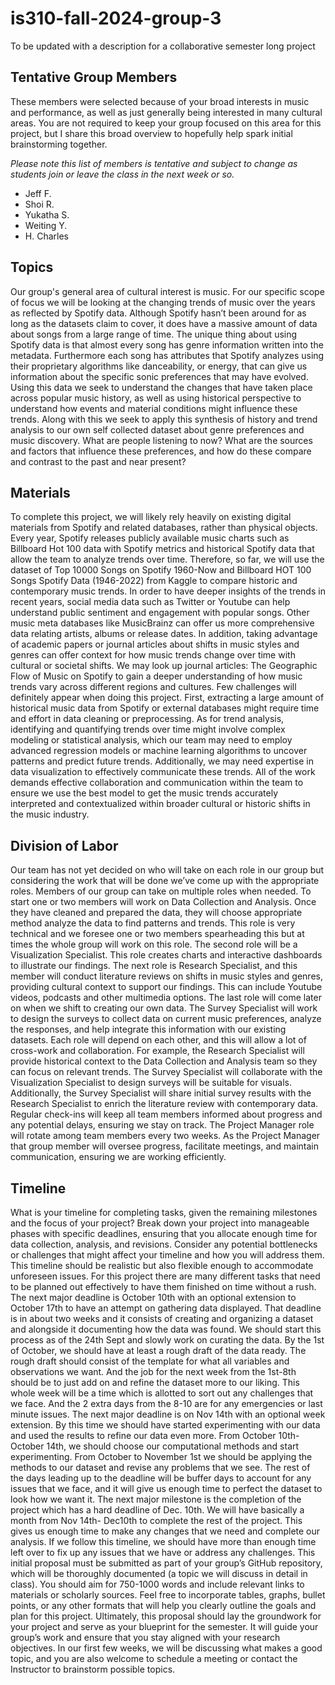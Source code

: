 # is310-fall-2024-group-3
To be updated with a description for a collaborative semester long project

## Tentative Group Members

These members were selected because of your broad interests in music and performance, as well as just generally being interested in many cultural areas. You are not required to keep your group focused on this area for this project, but I share this broad overview to hopefully help spark initial brainstorming together.

_Please note this list of members is tentative and subject to change as students join or leave the class in the next week or so._

- Jeff F.
- Shoi R.
- Yukatha S.
- Weiting Y.
- H. Charles

## Topics
Our group's general area of cultural interest is music. For our specific scope of focus we will be looking at the changing trends of music over the years as reflected by Spotify data. Although Spotify hasn’t been around for as long as the datasets claim to cover, it does have a massive amount of data about songs from a large range of time. The unique thing about using Spotify data is that almost every song has genre information written into the metadata. Furthermore each song has attributes that Spotify analyzes using their proprietary algorithms like danceability, or energy, that can give us information about the specific sonic preferences that may have evolved. Using this data we seek to understand the changes that have taken place across popular music history, as well as using historical perspective to understand how events and material conditions might influence these trends. Along with this we seek to apply this synthesis of history and trend analysis to our own self collected dataset about genre preferences and music discovery. What are people listening to now? What are the sources and factors that influence these preferences, and how do these compare and contrast to the past and near present? 
## Materials
To complete this project, we will likely rely heavily on existing digital materials from Spotify and related databases, rather than physical objects. Every year, Spotify releases publicly available music charts such as Billboard Hot 100 data with Spotify metrics and historical Spotify data that allow the team to analyze trends over time. Therefore, so far, we will use the dataset of Top 10000 Songs on Spotify 1960-Now and Billboard HOT 100 Songs Spotify Data (1946-2022) from Kaggle to compare historic and contemporary music trends. In order to have deeper insights of the trends in recent years, social media data such as Twitter or Youtube can help understand public sentiment and engagement with popular songs. Other music meta databases like MusicBrainz can offer us more comprehensive data relating artists, albums or release dates. In addition, taking advantage of academic papers or journal articles about shifts in music styles and genres can offer context for how music trends change over time with cultural or societal shifts. We may look up journal articles: The Geographic Flow of Music on Spotify to gain a deeper understanding of how music trends vary across different regions and cultures. Few challenges will definitely appear when doing this project. First, extracting a large amount of historical music data from Spotify or external databases might require time and effort in data cleaning or preprocessing. As for trend analysis, identifying and quantifying trends over time might involve complex modeling or statistical analysis, which our team may need to employ advanced regression models or machine learning algorithms to uncover patterns and predict future trends. Additionally, we may need expertise in data visualization to effectively communicate these trends. All of the work demands effective collaboration and communication within the team to ensure we use the best model to get the music trends accurately interpreted and contextualized within broader cultural or historic shifts in the music industry. 
## Division of Labor
Our team has not yet decided on who will take on each role in our group but considering the work that will be done we’ve come up with the appropriate roles. Members of our group can take on multiple roles when needed. To start one or two members will work on Data Collection and Analysis. Once they have cleaned and prepared the data, they will choose appropriate method analyze the data to find patterns and trends. This role is very technical and we foresee one or two members spearheading this but at times the whole group will work on this role. The second role will be a Visualization Specialist. This role creates charts and interactive dashboards to illustrate our findings. The next role is Research Specialist, and this member will conduct literature reviews on shifts in music styles and genres, providing cultural context to support our findings. This can include Youtube videos, podcasts and other multimedia options. The last role will come later on when we shift to creating our own data. The Survey Specialist will work to design the surveys to collect data on current music preferences, analyze the responses, and help integrate this information with our existing datasets.
Each role will depend on each other, and this will allow a lot of cross-work and collaboration. For example, the Research Specialist will provide historical context to the Data Collection and Analysis team so they can focus on relevant trends. The Survey Specialist will collaborate with the Visualization Specialist to design surveys will be suitable for visuals. Additionally, the Survey Specialist will share initial survey results with the Research Specialist to enrich the literature review with contemporary data. Regular check-ins will keep all team members informed about progress and any potential delays, ensuring we stay on track. The Project Manager role will rotate among team members every two weeks. As the Project Manager that group member will oversee progress, facilitate meetings, and maintain communication, ensuring we are working efficiently.

## Timeline
What is your timeline for completing tasks, given the remaining milestones and the focus of your project? Break down your project into manageable phases with specific deadlines, ensuring that you allocate enough time for data collection, analysis, and revisions. Consider any potential bottlenecks or challenges that might affect your timeline and how you will address them. This timeline should be realistic but also flexible enough to accommodate unforeseen issues.
For this project there are many different tasks that need to be planned out effectively to have them finished on time without a rush. The next  major deadline is October 10th with an optional extension to October 17th to have an attempt on gathering data displayed. That deadline is in about two weeks and it consists of creating and organizing a dataset and alongside it documenting how the data was found. We should start this process as of the 24th Sept and slowly work on curating the data. By the 1st of October, we should have at least a rough draft of the data ready. The rough draft should consist of the template for what all variables and observations we want. And the job for the next week from the 1st-8th should be to just add on and refine the dataset more to our liking. This whole week will be a time which is allotted to sort out any challenges that we face. And the 2 extra days from the 8-10 are for any emergencies or last minute issues. The next major deadline is on Nov 14th with an optional week extension. By this time we should have started experimenting with our data and used the results to refine our data even more. From October 10th-October 14th, we should choose our computational methods and start experimenting. From October to November 1st we should be applying the methods to our dataset and revise any problems that we see. The rest of the days leading up to the deadline will be buffer days to account for any issues that we face, and it will give us enough time to perfect the dataset to look how we want it. The next major milestone is the completion of the project which has a hard deadline of Dec. 10th. We will have basically a month from Nov 14th- Dec10th to complete the rest of the project. This gives us enough time to make any changes that we need and complete our analysis. If we follow this timeline, we should have more than enough time left over to fix up any issues that we have or address any challenges. 
This initial proposal must be submitted as part of your group’s GitHub repository, which will be thoroughly documented (a topic we will discuss in detail in class). You should aim for 750-1000 words and include relevant links to materials or scholarly sources. Feel free to incorporate tables, graphs, bullet points, or any other formats that will help you clearly outline the goals and plan for this project.
Ultimately, this proposal should lay the groundwork for your project and serve as your blueprint for the semester. It will guide your group’s work and ensure that you stay aligned with your research objectives.
In our first few weeks, we will be discussing what makes a good topic, and you are also welcome to schedule a meeting or contact the Instructor to brainstorm possible topics.
